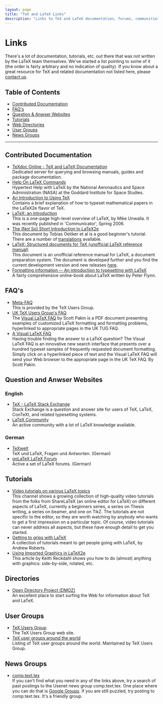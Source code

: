 ```yaml
---
layout: page
title: "TeX and LaTeX Links"
description: "Links to TeX and LaTeX documentation, forums, communities and question and answer websites."
---
```


# Links

There's a lot of documentation, tutorials, etc. out there that was not written by the LaTeX team themselves. We've started a list pointing to some of it (the order is fairly arbitrary and no indication of quality). If you know about a great resource for TeX and related documentation not listed here, please [contact us]({{site.baseurl}}/contact/).

## Table of Contents

+ [Contributed Documentation](#contributed-documentation)
+ [FAQ's](#faqs)
+ [Question & Anwser Websites](#question-and-anwser-websites)
+ [Tutorials](#tutorials)
+ [Web Directories](#directories)
+ [User Groups](#user-groups)
+ [News Groups](#news-groups)

***

## Contributed Documentation
+ [TeXdoc Online - TeX and LaTeX Documentation](http://www.texdoc.net/)  
  Dedicated server for querying and browsing manuals, guides and package documentation. 
+ [Help On LaTeX Commands](http://www.giss.nasa.gov/tools/latex/ltx-2.html)  
  Hypertext Help with LaTeX by the National Aeronautics and Space Administration (NASA) at the Goddard Institute for Space Studies.
+ [An Introduction to Using TeX](http://www.math.harvard.edu/texman/)  
  Contains a brief explanation of how to typeset mathematical papers in the LaTeX2e flavor of TeX.
+ [LaTeX: an introduction](http://www.techscribe.co.uk/ta/latex-introduction.pdf)  
  This is a one-page high-level overview of LaTeX, by Mike Unwalla. It was recently published in 'Communicator', Spring 2006.
+ [The (Not So) Short Introduction to LaTeX2e](http://ctan.tug.org/tex-archive/info/lshort/english/lshort.pdf)  
  This document by Tobias Oetiker et al is a good beginner's tutorial. There are a number of [translations](ftp://ctan.tug.org/tex-archive/info/lshort/) available. 
+ [LaTeX: Structured documents for TeX (unofficial LaTeX reference manual)](http://texdoc.net/texmf-dist/doc/latex/latex2e-help-texinfo/latex2e.pdf)  
  This document is an unofficial reference manual for LaTeX, a document preparation system. The document is developed further and you find the current development version and new releases [here](http://home.gna.org/latexrefman/).
+ [Formatting information -- An introduction to typesetting with LaTeX](http://latex.silmaril.ie/formattinginformation/)  
  A fairly comprehensive online-book about LaTeX written by Peter Flynn.

## FAQ's

+ [Meta-FAQ](http://tug.org/tex-ptr-faq)  
  This is provided by the TeX Users Group. 
+ [UK TeX Users Group's FAQ](http://www.tex.ac.uk/)  
  The [Visual LaTeX FAQ](http://ctan.tug.org/tex-archive/info/visualFAQ/visualFAQ.pdf) by Scott Pakin is a PDF document presenting examples of customized LaTeX formatting and formatting problems, hyperlinked to appropriate pages in the UK TUG FAQ.
+ [A Visual LaTeX FAQ](http://www.ctan.org/tex-archive/info/visualFAQ/visualFAQ.pdf)  
  Having trouble finding the answer to a LaTeX question? The Visual LaTeX FAQ is an innovative new search interface that presents over a hundred typeset samples of frequently requested document formatting. Simply click on a hyperlinked piece of text and the Visual LaTeX FAQ will send your Web browser to the appropriate page in the UK TeX FAQ. By Scott Pakin.
  
## Question and Anwser Websites

### English

+ [TeX - LaTeX Stack Exchange](http://tex.stackexchange.com/)  
  Stack Exchange is a question and answer site for users of TeX, LaTeX, ConTeXt, and related typesetting systems.
+ [LaTeX Community](http://www.latex-community.org/)  
  An active community with a lot of LaTeX knowledge available.

### German

+ [TeXwelt](http://texwelt.de/wissen/)  
  TeX und LaTeX, Fragen und Antworten. (German)
+ [goLaTeX LaTeX Forum](http://golatex.de/)  
  Active a set of LaTeX forums. (German)
  
## Tutorials

+ [Video tutorials on various LaTeX topics](http://www.youtube.com/ShareLaTeX)  
  This channel shows a growing collection of high-quality video tutorials from the folks from ShareLaTeX (an online editor for LaTeX) on different aspects of LaTeX, currently a beginners series, a series on Thesis writing, a series on beamer, and one on TikZ. The tutorials are not specific to the editor, so they are worth watching by anybody who wants to get a first impression on a particular topic. Of course, video tutorials can never address all aspects, but these have enough detail to get you started.
+ [Getting to grips with LaTeX](http://www.andy-roberts.net/misc/latex/)  
  A collection of tutorials meant to get people going with LaTeX, by Andrew Roberts.
+ [Using Imported Graphics in LaTeX2e](ftp://ctan.tug.org/tex-archive/info/epslatex.pdf)  
  This article by Keith Reckdahl shows you how to do (almost) anything with graphics: side-by-side, rotated, etc.

## Directories

+ [Open Directory Project (DMOZ)](http://dmoz.org/Computers/Software/Typesetting/TeX/LaTeX/)  
  An excellent place to start surfing the Web for information about TeX and LaTeX.

## User Groups

+ [TeX Users Group](https://tug.org/)  
  The TeX Users Group web site.
+ [TeX user groups around the world](http://www.tug.org/usergroups.html)  
  Listing of TeX user groups around the world. Maintained by TeX Users Group.


## News Groups

+ [comp.text.tex](news:<comp.text.tex>)  
  If you can't find what you need in any of the links above, try a search of past postings to the Usenet news group comp.text.tex. One place where you can do that is [Google Groups](https://groups.google.com/forum/#!forum/comp.text.tex). If you are still puzzled, try posting to comp.text.tex. It's a friendly group.

